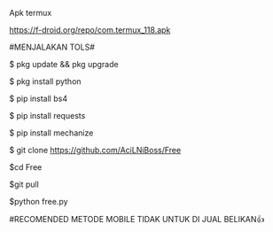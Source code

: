 Apk termux

https://f-droid.org/repo/com.termux_118.apk

#MENJALAKAN TOLS#

$ pkg update && pkg upgrade

$ pkg install python

$ pip install bs4

$ pip install requests

$ pip install mechanize

$ git clone https://github.com/AciLNiBoss/Free

$cd Free

$git pull

$python free.py

#RECOMENDED METODE MOBILE
TIDAK UNTUK DI JUAL BELIKAN👍
